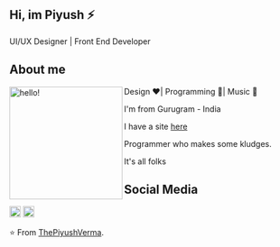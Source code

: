 
## Hi, im Piyush ⚡

UI/UX Designer | Front End Developer 








## About me
<p>
  <img width="200" alt="hello!" align="left" src="https://giffiles.alphacoders.com/956/9562.gif">
</p>

Design ❤️| Programming 💙| Music 💚

I'm from Gurugram - India  


I have a site [here](https://itsthepiyush.web.app/)

Programmer who makes some kludges.

It's all folks

## Social Media
<a href="https://www.linkedin.com/in/ThePiyushVerma/"><img height="20" src="https://camo.githubusercontent.com/a25943975d6716ea349a4e41c4f05c027dc6da74/68747470733a2f2f696d672e736869656c64732e696f2f747769747465722f75726c3f636f6c6f723d253233303037326231266c6162656c3d636f6e6e656374266c6f676f3d6c696e6b6564696e266c6f676f436f6c6f723d253233303037326231267374796c653d666c61742d7371756172652675726c3d68747470732533412532462532467777772e6c696e6b6564696e2e636f6d253246696e253246616c656a616e64726f2d72616d6972657a2d63696365726f73253246"></a>
<a href="https://github.com/ThePiyushVerma"><img height="20" src="https://camo.githubusercontent.com/b5f3da568197c022c0a032a93df03c10ff0c8abb/68747470733a2f2f696d672e736869656c64732e696f2f747769747465722f75726c3f636f6c6f723d6f72616e6765266c6162656c3d666f6c6c6f77266c6f676f3d726564646974266c6f676f436f6c6f723d6f72616e6765267374796c653d666c61742d7371756172652675726c3d68747470732533412532462532467777772e7265646469742e636f6d25324675736572253246466174436869636b656e323737"></a>

⭐️ From [ThePiyushVerma](https://github.com/ThePiyushVerma).
